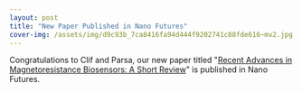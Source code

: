 ```yaml
---
layout: post
title: "New Paper Published in Nano Futures"
cover-img: /assets/img/d9c93b_7ca8416fa94d444f9202741c88fde616~mv2.jpg
---
```

Congratulations to Clif and Parsa, our new paper titled "[Recent Advances in Magnetoresistance Biosensors: A Short Review](https://iopscience.iop.org/article/10.1088/2399-1984/acbcb5)" is published in Nano Futures.